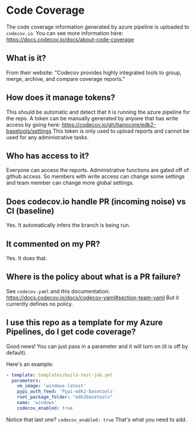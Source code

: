 # Code Coverage

The code coverage information generated by azure pipeline is uploaded to `codecov.io`.
You can see more information here: https://docs.codecov.io/docs/about-code-coverage

## What is it?

From their website: "Codecov provides highly integrated tools to group, merge, archive, and compare coverage reports."

## How does it manage tokens?

This should be automatic and detect that it is running the azure pipeline for the repo.
A token can be manually generated by anyone that has write access by going here: https://codecov.io/gh/tianocore/edk2-basetools/settings
This token is only used to upload reports and cannot be used for any administrative tasks.

## Who has access to it?

Everyone can access the reports.
Administrative functions are gated off of github access.
So members with write access can change some settings and team member can change more global settings.

## Does codecov.io handle PR (incoming noise) vs CI (baseline)

Yes.
It automatically infers the branch is being run.

## It commented on my PR?

Yes. It does that.

## Where is the policy about what is a PR failure?

See `codecov.yaml` and this documentation: https://docs.codecov.io/docs/codecov-yaml#section-team-yaml
But it currently defines no policy.

## I use this repo as a template for my Azure Pipelines, do I get code coverage?

Good news!
You can just pass in a parameter and it will turn on (it is off by default).

Here's an example:
```yaml
- template: templates/build-test-job.yml
  parameters:
    vm_image: 'windows-latest'
    pypi_auth_feed: 'Pypi-edk2-basetools'
    root_package_folder: "edk2basetools"
    name: 'windows'
    codecov_enabled: true
```

Notice that last one? `codecov_enabled: true`
That's what you need to add.
